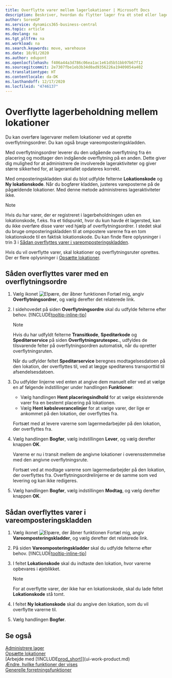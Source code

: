```yaml
---
title: Overflytte varer mellem lagerlokationer | Microsoft Docs
description: Beskriver, hvordan du flytter lager fra ét sted eller lagersted til et andet enten med omposteringskladden eller overflytningsordrer.
author: SorenGP
ms.service: dynamics365-business-central
ms.topic: article
ms.devlang: na
ms.tgt_pltfrm: na
ms.workload: na
ms.search.keywords: move, warehouse
ms.date: 10/01/2020
ms.author: edupont
ms.openlocfilehash: f406a44a3d786c06ea1ac1e61d5b51bb97b67f12
ms.sourcegitcommit: 2e7307fbe1eb3b34d0ad9356226a19409054a402
ms.translationtype: HT
ms.contentlocale: da-DK
ms.lasthandoff: 12/17/2020
ms.locfileid: "4746137"
---
```

# <a name="transfer-inventory-between-locations"></a>Overflytte lagerbeholdning mellem lokationer
Du kan overføre lagervarer mellem lokationer ved at oprette overflytningsordrer. Du kan også bruge vareomposteringskladden.

Med overflytningsordrer leverer du den udgående overflytning fra én placering og modtager den indgående overflytning på en anden. Dette giver dig mulighed for at administrere de involverede lageraktiviteter og giver større sikkerhed for, at lagerantallet opdateres korrekt.

Med omposteringskladden skal du blot udfylde felterne **Lokationskode** og **Ny lokationskode**. Når du bogfører kladden, justeres vareposterne på de pågældende lokationer. Med denne metode administreres lageraktiviteter ikke.

> [!NOTE]  
>   Hvis du har varer, der er registreret i lagerbeholdningen uden en lokationskode, f.eks. fra et tidspunkt, hvor du kun havde ét lagersted, kan du ikke overføre disse varer ved hjælp af overflytningsordrer. I stedet skal du bruge omposteringskladden til at ompostere varerne fra en tom lokationskode til en faktisk lokationskode.  Du kan finde flere oplysninger i trin 3 i [Sådan overflyttes varer i vareomposteringskladden](inventory-how-transfer-between-locations.md#to-transfer-items-with-the-item-reclassification-journal).

Hvis du vil overflytte varer, skal lokationer og overflytningsruter oprettes. Der er flere oplysninger i [Opsætte lokationer](inventory-how-setup-locations.md).

## <a name="to-transfer-items-with-a-transfer-order"></a>Såden overflyttes varer med en overflytningsordre
1. Vælg ikonet ![Elpære, der åbner funktionen Fortæl mig](media/ui-search/search_small.png "Fortæl mig, hvad du vil foretage dig"), angiv **Overflytningsordrer**, og vælg derefter det relaterede link.
2. I sidehovedet på siden **Overflytningsordre** skal du udfylde felterne efter behov. [!INCLUDE[tooltip-inline-tip](includes/tooltip-inline-tip_md.md)]

    > [!NOTE]  
    >   Hvis du har udfyldt felterne **Transitkode**, **Speditørkode** og **Speditørservice** på siden **Overflytningsrutespec.**, udfyldes de tilsvarende felter på overflytningsordren automatisk, når du opretter overflytningsruten.

    Når du udfylder feltet **Speditørservice** beregnes modtagelsesdatoen på den lokation, der overflyttes til, ved at lægge speditørens transporttid til afsendelsesdatoen.

3. Du udfylder linjerne ved enten at angive dem manuelt eller ved at vælge en af følgende indstillinger under handlingen **Funktioner**:
    - Vælg handlingen **Hent placeringsindhold** for at vælge eksisterende varer fra en bestemt placering på lokationen.
    - Vælg **Hent købsleverancelinjer** for at vælge varer, der lige er ankommet på den lokation, der overflyttes fra.   

    Fortsæt med at levere varerne som lagermedarbejder på den lokation, der overflyttes fra.
4. Vælg handlingen **Bogfør**, vælg indstillingen **Lever**, og vælg derefter knappen **OK**.

    Varerne er nu i transit mellem de angivne lokationer i overensstemmelse med den angivne overflytningsrute.

    Fortsæt ved at modtage varerne som lagermedarbejder på den lokation, der overflyttes fra. Overflytningsordrelinjerne er de samme som ved levering og kan ikke redigeres.
5. Vælg handlingen **Bogfør**, vælg indstillingen **Modtag**, og vælg derefter knappen **OK**.

## <a name="to-transfer-items-with-the-item-reclassification-journal"></a>Sådan overflyttes varer i vareomposteringskladden
1. Vælg ikonet ![Elpære, der åbner funktionen Fortæl mig](media/ui-search/search_small.png "Fortæl mig, hvad du vil foretage dig"), angiv **Vareomposteringskladder**, og vælg derefter det relaterede link.
2. På siden **Vareomposteringskladder** skal du udfylde felterne efter behov. [!INCLUDE[tooltip-inline-tip](includes/tooltip-inline-tip_md.md)]
3. I feltet **Lokationskode** skal du indtaste den lokation, hvor varerne opbevares i øjeblikket.

    > [!NOTE]  
    >   For at overflytte varer, der ikke har en lokationskode, skal du lade feltet **Lokationskode** stå tomt.
4. I feltet **Ny lokationskode** skal du angive den lokation, som du vil overflytte varerne til.
5. Vælg handlingen **Bogfør**.

## <a name="see-also"></a>Se også
[Administrere lager](inventory-manage-inventory.md)  
[Opsætte lokationer](inventory-how-setup-locations.md)  
[Arbejde med [!INCLUDE[prod_short](includes/prod_short.md)]](ui-work-product.md)  
[Ændre, hvilke funktioner der vises](ui-experiences.md)  
[Generelle forretningsfunktioner](ui-across-business-areas.md)
